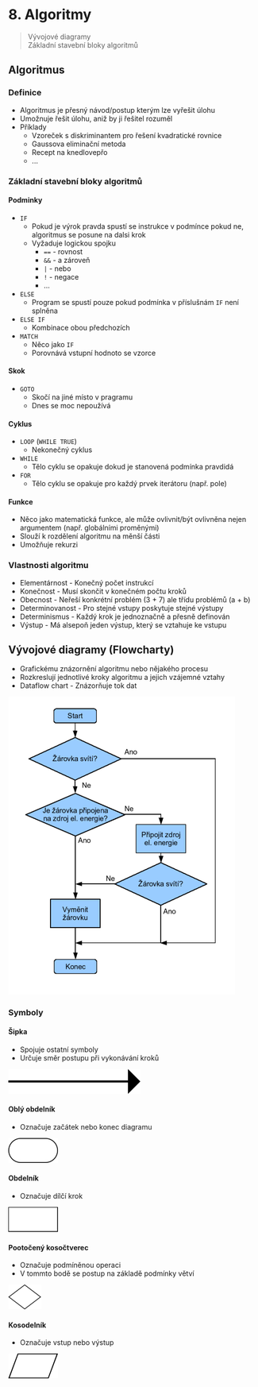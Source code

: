 # 8. Algoritmy

> Vývojové diagramy \
> Základní stavební bloky algoritmů

## Algoritmus

### Definice

- Algoritmus je přesný návod/postup kterým lze vyřešit úlohu
- Umožnuje řešit úlohu, aniž by ji řešitel rozuměl
- Příklady
  - Vzoreček s diskriminantem pro řešení kvadratické rovnice
  - Gaussova eliminační metoda
  - Recept na knedlovepřo
  - ...

### Základní stavební bloky algoritmů

#### Podminky

- `IF`
  - Pokud je výrok pravda spustí se instrukce v podmínce pokud ne, algoritmus se posune na dalsi krok
  - Vyžaduje logickou spojku
    - `==` - rovnost
    - `&&` - a zároveň
    - `|` - nebo
    - `!` - negace
    - ...
- `ELSE`
  - Program se spustí pouze pokud podmínka v příslušnám `IF` není splněna
- `ELSE IF`
  - Kombinace obou předchozích
- `MATCH`
  - Něco jako `IF`
  - Porovnává vstupní hodnoto se vzorce

#### Skok

- `GOTO`
  - Skočí na jiné místo v pragramu
  - Dnes se moc nepoužívá

#### Cyklus

- `LOOP` (`WHILE TRUE`)
  - Nekonečný cyklus
- `WHILE`
  - Tělo cyklu se opakuje dokud je stanovená podmínka pravdidá
- `FOR`
  - Tělo cyklu se opakuje pro každý prvek iterátoru (např. pole)

#### Funkce

- Něco jako matematická funkce, ale může ovlivnit/být ovlivněna nejen argumentem (např. globálními proměnými)
- Slouží k rozdělení algoritmu na měnší části
- Umožňuje rekurzi

### Vlastnosti algoritmu

- Elementárnost - Konečný počet instrukcí
- Konečnost - Musí skončit v konečném počtu kroků
- Obecnost - Neřeší konkrétní problém (3 + 7) ale třídu problémů (a + b)
- Determinovanost - Pro stejné vstupy poskytuje stejné výstupy
- Determinismus - Každý krok je jednoznačně a přesně definován
- Výstup - Má alsepoň jeden výstup, který se vztahuje ke vstupu

## Vývojové diagramy (Flowcharty)

- Grafickému znázornění algoritmu nebo nějakého procesu
- Rozkreslují jednotlivé kroky algoritmu a jejich vzájemné vztahy
- Dataflow chart - Znázorňuje tok dat

![Flowchart](./flowchart.png)

### Symboly

#### Šipka

- Spojuje ostatní symboly
- Určuje směr postupu při vykonávání kroků

![Šipka](./sipka.png)

#### Oblý obdelník

- Označuje začátek nebo konec diagramu

![Konec](./konec.png)

#### Obdelník

- Označuje dílčí krok

![Krok](./krok.png)

#### Pootočený kosočtverec

- Označuje podmíněnou operaci
- V tommto bodě se postup na základě podmínky větví

![rozhodnuti](./rozhodnuti.png)

#### Kosodelník

- Označuje vstup nebo výstup

![io](./io.png)
